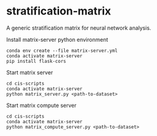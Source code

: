 # stratification-matrix
A generic stratification matrix for neural network analysis.

Install matrix-server python environment

```
conda env create --file matrix-server.yml
conda activate matrix-server
pip install flask-cors
```

Start matrix server
```
cd cis-scripts
conda activate matrix-server
python matrix_server.py <path-to-dataset>
```

Start matrix compute server
```
cd cis-scripts
conda activate matrix-server
python matrix_compute_server.py <path-to-dataset>
```
